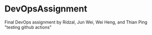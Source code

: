 # DevOpsAssignment
Final DevOps assignment by Ridzal, Jun Wei, Wei Heng, and Thian Ping
"testing github actions" 
